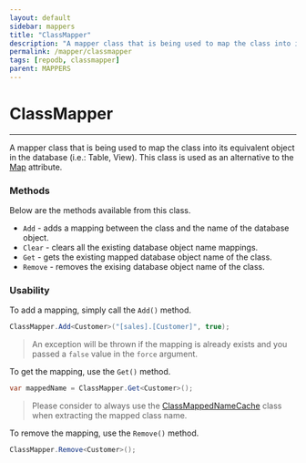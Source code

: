 ```yaml
---
layout: default
sidebar: mappers
title: "ClassMapper"
description: "A mapper class that is being used to map the class into its equivalent object in the database (i.e.: Table, View). This class is used as an alternative to Map attribute."
permalink: /mapper/classmapper
tags: [repodb, classmapper]
parent: MAPPERS
---
```


# ClassMapper

---

A mapper class that is being used to map the class into its equivalent object in the database (i.e.: Table, View). This class is used as an alternative to the [Map](/attribute/map) attribute.

### Methods

Below are the methods available from this class.

- `Add` - adds a mapping between the class and the name of the database object.
- `Clear` - clears all the existing database object name mappings.
- `Get` - gets the existing mapped database object name of the class.
- `Remove` - removes the exising database object name of the class.

### Usability

To add a mapping, simply call the `Add()` method.

```csharp
ClassMapper.Add<Customer>("[sales].[Customer]", true);
```

> An exception will be thrown if the mapping is already exists and you passed a `false` value in the `force` argument.

To get the mapping, use the `Get()` method.

```csharp
var mappedName = ClassMapper.Get<Customer>();
```

> Please consider to always use the [ClassMappedNameCache](/cacher/classmappednamecache) class when extracting the mapped class name.

To remove the mapping, use the `Remove()` method.

```csharp
ClassMapper.Remove<Customer>();
```